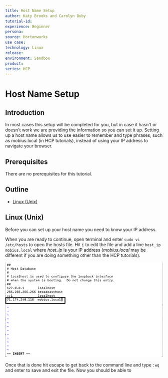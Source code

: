 ```yaml
---
title: Host Name Setup
author: Katy Brooks and Carolyn Duby
tutorial-id: 
experience: Beginner
persona: 
source: Hortonworks
use case: 
technology: Linux
release: 
environment: Sandbox
product: 
series: HCP
---
```


# Host Name Setup

## Introduction

In most cases this setup will be completed for you, but in case it hasn't or doesn't work we are providing the information so you can set it up. Setting up a host name allows us to use easier to remember and type phrases, such as mobius.local (in HCP tutorials), instead of using your IP address to navigate your browser.

## Prerequisites

There are no prerequisites for this tutorial.

## Outline

- [Linux (Unix)](#linux-unix)

## Linux (Unix)

Before you can set up your host name you need to know your IP address. 

When you are ready to continue, open terminal and enter `sudo vi /etc/hosts` to open the hosts file. Hit `i` to edit the file and add a line `host_ip mobius.local` where *host_ip* is your IP address (*mobius.local* may be different if you are doing something other than the HCP tutorials).

![Hosts file](assets/hosts_file.png)

Once that is done hit escape to get back to the command line and type `:wq` and enter to save and exit the file. Now you should be able to 

